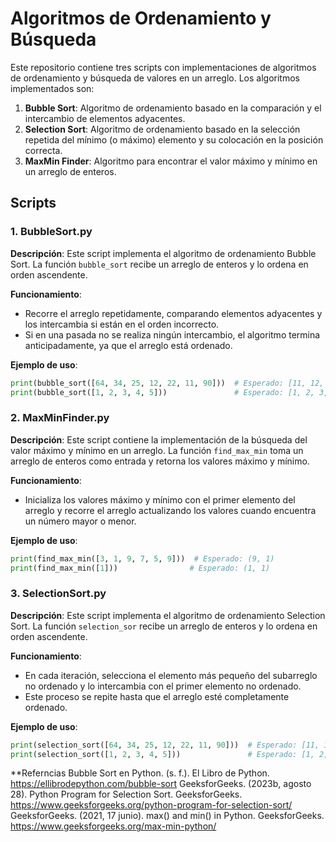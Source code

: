 # Algoritmos de Ordenamiento y Búsqueda

Este repositorio contiene tres scripts con implementaciones de algoritmos de ordenamiento y búsqueda de valores en un arreglo. Los algoritmos implementados son:

1. **Bubble Sort**: Algoritmo de ordenamiento basado en la comparación y el intercambio de elementos adyacentes.
2. **Selection Sort**: Algoritmo de ordenamiento basado en la selección repetida del mínimo (o máximo) elemento y su colocación en la posición correcta.
3. **MaxMin Finder**: Algoritmo para encontrar el valor máximo y mínimo en un arreglo de enteros.

## Scripts

### 1. BubbleSort.py

**Descripción**: Este script implementa el algoritmo de ordenamiento Bubble Sort. La función `bubble_sort` recibe un arreglo de enteros y lo ordena en orden ascendente.

**Funcionamiento**:
- Recorre el arreglo repetidamente, comparando elementos adyacentes y los intercambia si están en el orden incorrecto.
- Si en una pasada no se realiza ningún intercambio, el algoritmo termina anticipadamente, ya que el arreglo está ordenado.

**Ejemplo de uso**:

```python
print(bubble_sort([64, 34, 25, 12, 22, 11, 90]))  # Esperado: [11, 12, 22, 25, 34, 64, 90]
print(bubble_sort([1, 2, 3, 4, 5]))               # Esperado: [1, 2, 3, 4, 5] (arreglo ya ordenado)
```


### 2. MaxMinFinder.py

**Descripción**: Este script contiene la implementación de la búsqueda del valor máximo y mínimo en un arreglo. La función `find_max_min` toma un arreglo de enteros como entrada y retorna los valores máximo y mínimo.

**Funcionamiento**:
- Inicializa los valores máximo y mínimo con el primer elemento del arreglo y recorre el arreglo actualizando los valores cuando encuentra un número mayor o menor.

**Ejemplo de uso**:

```python
print(find_max_min([3, 1, 9, 7, 5, 9]))  # Esperado: (9, 1)
print(find_max_min([1]))                # Esperado: (1, 1)
```

### 3. SelectionSort.py

**Descripción**: Este script implementa el algoritmo de ordenamiento Selection Sort. La función `selection_sor` recibe un arreglo de enteros y lo ordena en orden ascendente.

**Funcionamiento**:
- En cada iteración, selecciona el elemento más pequeño del subarreglo no ordenado y lo intercambia con el primer elemento no ordenado.
- Este proceso se repite hasta que el arreglo esté completamente ordenado.

**Ejemplo de uso**:

```python
print(selection_sort([64, 34, 25, 12, 22, 11, 90]))  # Esperado: [11, 12, 22, 25, 34, 64, 90]
print(selection_sort([1, 2, 3, 4, 5]))               # Esperado: [1, 2, 3, 4, 5] (arreglo ya ordenado)
```


**Referncias
Bubble Sort en Python. (s. f.). El Libro de Python. https://ellibrodepython.com/bubble-sort
GeeksforGeeks. (2023b, agosto 28). Python Program for Selection Sort. GeeksforGeeks. https://www.geeksforgeeks.org/python-program-for-selection-sort/
GeeksforGeeks. (2021, 17 junio). max() and min() in Python. GeeksforGeeks. https://www.geeksforgeeks.org/max-min-python/
